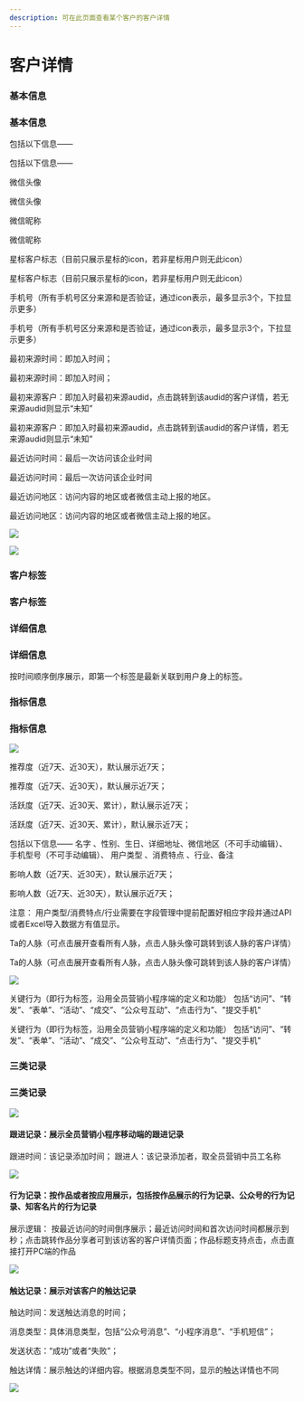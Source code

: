 ```yaml
---
description: 可在此页⾯查看某个客户的客户详情
---
```


# 客户详情

### 基本信息

### 基本信息

包括以下信息——

包括以下信息——

微信头像

微信头像

微信昵称

微信昵称

星标客户标志（⽬前只展示星标的icon，若⾮星标⽤户则⽆此icon）

星标客户标志（⽬前只展示星标的icon，若⾮星标⽤户则⽆此icon）

⼿机号（所有⼿机号区分来源和是否验证，通过icon表示，最多显示3个，下拉显示更多）

⼿机号（所有⼿机号区分来源和是否验证，通过icon表示，最多显示3个，下拉显示更多）

最初来源时间：即加⼊时间；

最初来源时间：即加⼊时间；

最初来源客户：即加⼊时最初来源audid，点击跳转到该audid的客户详情，若⽆来源audid则显示“未知” 

最初来源客户：即加⼊时最初来源audid，点击跳转到该audid的客户详情，若⽆来源audid则显示“未知” 

最近访问时间：最后一次访问该企业时间

最近访问时间：最后一次访问该企业时间

最近访问地区：访问内容的地区或者微信主动上报的地区。

最近访问地区：访问内容的地区或者微信主动上报的地区。

![](../.gitbook/assets/image%20%28207%29.png)

![](../.gitbook/assets/image%20%28207%29.png)

### 客户标签

### 客户标签

### 详细信息

### 详细信息

按时间顺序倒序展示，即第⼀个标签是最新关联到⽤户身上的标签。

### 指标信息

### 指标信息

![](../.gitbook/assets/image%20%28155%29.png)

推荐度（近7天、近30天），默认展示近7天；

推荐度（近7天、近30天），默认展示近7天；

活跃度（近7天、近30天、累计），默认展示近7天； 

活跃度（近7天、近30天、累计），默认展示近7天； 

包括以下信息—— 名字 、性别、生日、详细地址、微信地区（不可⼿动编辑）、⼿机型号（不可⼿动编辑）、 ⽤户类型 、消费特点 、⾏业、备注 

影响⼈数（近7天、近30天），默认展示近7天；

影响⼈数（近7天、近30天），默认展示近7天；

注意： ⽤户类型/消费特点/⾏业需要在字段管理中提前配置好相应字段并通过API或者Excel导⼊数据⽅有值显示。

 Ta的⼈脉（可点击展开查看所有⼈脉，点击⼈脉头像可跳转到该⼈脉的客户详情）

 Ta的⼈脉（可点击展开查看所有⼈脉，点击⼈脉头像可跳转到该⼈脉的客户详情）

![](../.gitbook/assets/image%20%28123%29.png)

 关键⾏为（即⾏为标签，沿⽤全员营销⼩程序端的定义和功能） 包括“访问”、“转发”、“表单”、“活动”、“成交”、“公众号互动”、“点击⾏为”、"提交⼿机"

 关键⾏为（即⾏为标签，沿⽤全员营销⼩程序端的定义和功能） 包括“访问”、“转发”、“表单”、“活动”、“成交”、“公众号互动”、“点击⾏为”、"提交⼿机"

### 三类记录

### 三类记录



![](../.gitbook/assets/image%20%2836%29.png)

#### 跟进记录：展示全员营销小程序移动端的跟进记录

跟进时间：该记录添加时间； 跟进⼈：该记录添加者，取全员营销中员工名称

![](../.gitbook/assets/image%20%2873%29.png)

#### 行为记录：按作品或者按应用展示，包括按作品展示的行为记录、公众号的行为记录、知客名⽚的行为记录

 展示逻辑： 按最近访问的时间倒序展示；最近访问时间和⾸次访问时间都展示到秒；点击跳转作品分享者可到该访客的客户详情⻚⾯；作品标题⽀持点击，点击直接打开PC端的作品

![](../.gitbook/assets/image%20%28107%29.png)

#### 触达记录：展示对该客户的触达记录

触达时间：发送触达消息的时间；

 消息类型：具体消息类型，包括“公众号消息”、“⼩程序消息”、“⼿机短信”； 

发送状态：“成功”或者“失败”；

 触达详情：展示触达的详细内容。根据消息类型不同，显示的触达详情也不同

![](../.gitbook/assets/image%20%28181%29.png)

